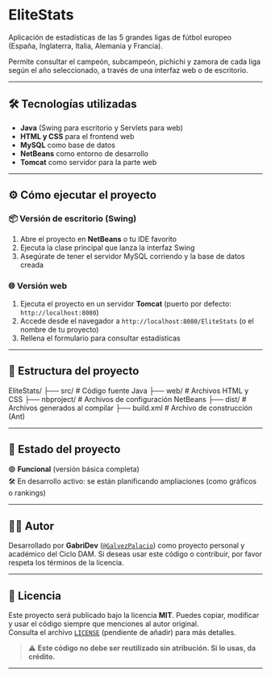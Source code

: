 # EliteStats

Aplicación de estadísticas de las 5 grandes ligas de fútbol europeo (España, Inglaterra, Italia, Alemania y Francia).

Permite consultar el campeón, subcampeón, pichichi y zamora de cada liga según el año seleccionado, a través de una interfaz web o de escritorio.

---

## 🛠️ Tecnologías utilizadas

- **Java** (Swing para escritorio y Servlets para web)
- **HTML y CSS** para el frontend web
- **MySQL** como base de datos
- **NetBeans** como entorno de desarrollo
- **Tomcat** como servidor para la parte web

---

## ⚙️ Cómo ejecutar el proyecto

### 📦 Versión de escritorio (Swing)

1. Abre el proyecto en **NetBeans** o tu IDE favorito
2. Ejecuta la clase principal que lanza la interfaz Swing
3. Asegúrate de tener el servidor MySQL corriendo y la base de datos creada

### 🌐 Versión web

1. Ejecuta el proyecto en un servidor **Tomcat** (puerto por defecto: `http://localhost:8080`)
2. Accede desde el navegador a `http://localhost:8080/EliteStats` (o el nombre de tu proyecto)
3. Rellena el formulario para consultar estadísticas

---

## 📂 Estructura del proyecto

EliteStats/
├── src/ # Código fuente Java
├── web/ # Archivos HTML y CSS
├── nbproject/ # Archivos de configuración NetBeans
├── dist/ # Archivos generados al compilar
├── build.xml # Archivo de construcción (Ant)


---

## 🚧 Estado del proyecto

🟢 **Funcional** (versión básica completa)  
🛠️ En desarrollo activo: se están planificando ampliaciones (como gráficos o rankings)

---

## 👨‍💻 Autor

Desarrollado por **GabriDev** ([`@GalvezPalacio`](https://github.com/GalvezPalacio)) como proyecto personal y académico del Ciclo DAM.
Si deseas usar este código o contribuir, por favor respeta los términos de la licencia.

---

## 📄 Licencia

Este proyecto será publicado bajo la licencia **MIT**. Puedes copiar, modificar y usar el código siempre que menciones al autor original.  
Consulta el archivo [`LICENSE`](LICENSE) (pendiente de añadir) para más detalles.

> ⚠️ **Este código no debe ser reutilizado sin atribución. Si lo usas, da crédito.**

---
